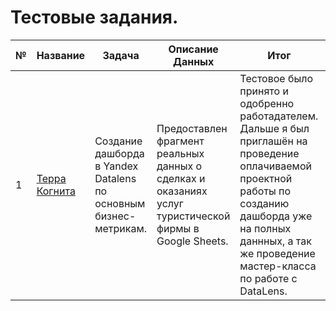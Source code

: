 # Тестовые задания.
  
| № | Название | Задача | Описание Данных | Итог | Инструменты |
| --- | --- | --- | --- | --- | --- |
| 1 | [Терра Когнита][1] | Создание дашборда в Yandex Datalens по основным бизнес-метрикам. | Предоставлен фрагмент реальных данных о сделках и оказаниях услуг туристической фирмы в Google Sheets. | Тестовое было принято и одобренно работадателем. Дальше я был приглашён на проведение оплачиваемой проектной работы по созданию дашборда уже на полных даннных, а так же проведение мастер-класса по работе с DataLens. | DataLens, Google Sheets, MS Excel |

[1]:https://github.com/FedorSafonov/Projects/tree/main/%D0%A2%D0%B5%D1%81%D1%82%D0%BE%D0%B2%D1%8B%D0%B5/Terra_cognita